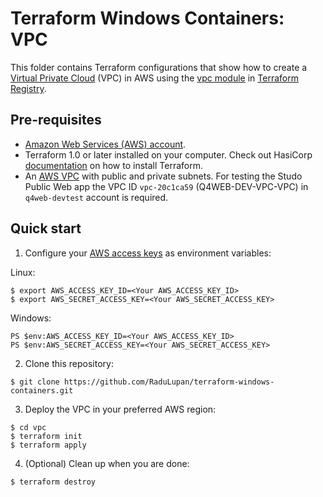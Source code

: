 # Terraform Windows Containers: VPC

This folder contains Terraform configurations that show how to create a [Virtual Private Cloud](https://docs.aws.amazon.com/vpc/latest/userguide/what-is-amazon-vpc.html) (VPC) in AWS using the [vpc module](vpc_id) in [Terraform Registry](https://registry.terraform.io). 

## Pre-requisites

* [Amazon Web Services (AWS) account](http://aws.amazon.com/).
* Terraform 1.0 or later installed on your computer. Check out HasiCorp [documentation](https://learn.hashicorp.com/terraform/azure/install) on how to install Terraform.
* An [AWS VPC](https://docs.aws.amazon.com/vpc/latest/userguide/what-is-amazon-vpc.html) with public and private subnets. For testing the Studo Public Web app the VPC ID ```vpc-20c1ca59``` (Q4WEB-DEV-VPC-VPC) in ```q4web-devtest``` account is required.

## Quick start

1. Configure your [AWS access 
keys](http://docs.aws.amazon.com/general/latest/gr/aws-sec-cred-types.html#access-keys-and-secret-access-keys) as 
environment variables:

Linux:
```
$ export AWS_ACCESS_KEY_ID=<Your AWS_ACCESS_KEY_ID>
$ export AWS_SECRET_ACCESS_KEY=<Your AWS_SECRET_ACCESS_KEY>
```

Windows:
```
PS $env:AWS_ACCESS_KEY_ID=<Your AWS_ACCESS_KEY_ID>
PS $env:AWS_SECRET_ACCESS_KEY=<Your AWS_SECRET_ACCESS_KEY>
```

2. Clone this repository:
```
$ git clone https://github.com/RaduLupan/terraform-windows-containers.git
```

3. Deploy the VPC in your preferred AWS region:
```
$ cd vpc
$ terraform init
$ terraform apply
```

4. (Optional) Clean up when you are done:
```
$ terraform destroy
```
